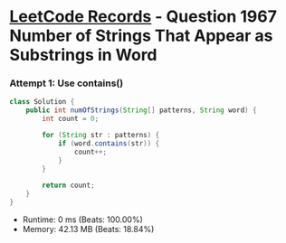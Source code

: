 # [LeetCode Records](../../README.md) - Question 1967 Number of Strings That Appear as Substrings in Word

### Attempt 1: Use contains()
```java
class Solution {
    public int numOfStrings(String[] patterns, String word) {
        int count = 0;

        for (String str : patterns) {
            if (word.contains(str)) {
                count++;
            }
        }
        
        return count;
    }
}
```
- Runtime: 0 ms (Beats: 100.00%)
- Memory: 42.13 MB (Beats: 18.84%)

<br>
